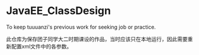 # JavaEE_ClassDesign
To keep tuuuanzi's previous work for seeking job or practice.

此仓库为保存团子同学大二时期课设的作品，当时应该只在本地运行，因此需要重新配置xml文件中的各参数。
